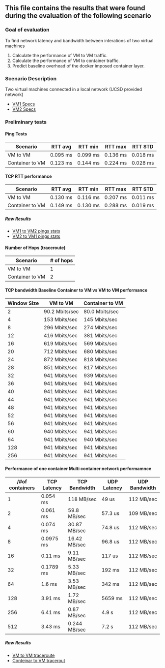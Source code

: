 ## This file contains the results that were found during the evaluation of the following scenario
### Goal of evaluation
To find network latency and bandwidth between interations of two virtual machines
1. Calculate the performance of VM to VM traffic.
2. Calculate the performance of VM to container traffic.
3. Predict baseline overhead of the docker imposed container layer.
### Scenario Description
Two virtual machines connected in a local network (UCSD provided network)
- [VM1 Specs](ucsd_vm1_specs.txt)
- [VM2 Specs](ucsd_vm2_specs.txt)

### Preliminary tests

#### Ping Tests

Scenario        | RTT avg  | RTT min | RTT max | RTT STD
----------------|----------|---------|-------- |---------
VM to VM        | 0.095 ms | 0.099 ms| 0.136 ms| 0.018 ms
Container to VM | 0.123 ms | 0.144 ms| 0.224 ms| 0.028 ms

#### TCP RTT performance

Scenario        | RTT avg  | RTT min | RTT max | RTT STD
----------------|----------|---------|-------- |---------
VM to VM        | 0.130 ms | 0.116 ms| 0.207 ms| 0.011 ms
Container to VM | 0.149 ms | 0.130 ms| 0.288 ms| 0.019 ms

##### Raw Results
- [VM1 to VM2 pings stats](vm1_ping_stats.txt)
- [VM2 to VM1 pings stats](vm2_ping_stats.txt)

#### Number of Hops (traceroute)

Scenario        |# of hops
----------------|---------
VM to VM        |1    
Container to VM |2


#### TCP bandwidth Baseline Container to VM vs VM to VM performance

Window Size     | VM to VM          | Container to VM   |
----------------|-------------------|-------------------|
2               |90.2 Mbits/sec     |80.0 Mbits/sec     |  
4               |153 Mbits/sec      |145 Mbits/sec      |
8               |296 Mbits/sec      |274 Mbits/sec      |
12              |416 Mbits/sec      |381 Mbits/sec      |
16              |619 Mbits/sec      |569 Mbits/sec      |
20              |712 Mbits/sec      |680 Mbits/sec      |
24              |872 Mbits/sec      |818 Mbits/sec      |
28              |851 Mbits/sec      |817 Mbits/sec      |
32              |941 Mbits/sec      |939 Mbits/sec      |
36              |941 Mbits/sec      |941 Mbits/sec      |
40              |941 Mbits/sec      |941 Mbits/sec      |
44              |941 Mbits/sec      |941 Mbits/sec      |
48              |941 Mbits/sec      |941 Mbits/sec      |
52              |941 Mbits/sec      |941 Mbits/sec      |
56              |941 Mbits/sec      |941 Mbits/sec      |
60              |940 Mbits/sec      |941 Mbits/sec      |
64              |941 Mbits/sec      |940 Mbits/sec      |
128             |941 Mbits/sec      |941 Mbits/sec      |
256             |941 Mbits/sec      |941 Mbits/sec      |

#### Performance of one container Multi container network performamnce

/#of containers | TCP Latency  | TCP Bandwidth | UDP Latency | UDP Bandwidth
----------------|--------------|---------------|------------ |-------------- 
1               |0.054 ms      |  118 MB/sec   | 49 us       |  112 MB/sec 
2               |0.061 ms      |  59.8  MB/sec | 57.3 us     |  109 MB/sec 
4               |0.074 ms      |  30.87 MB/sec | 74.8 us     |  112 MB/sec 
8               |0.0975 ms     |  16.42 MB/sec | 96.8 us     |  112 MB/sec 
16              |0.11 ms       |  9.11 MB/sec  | 117 us      |  112 MB/sec 
32              |0.1789 ms     |  5.33 MB/sec  | 192 ms      |  112 MB/sec 
64              |1.6 ms        |  3.53 MB/sec  | 342 ms      |  112 MB/sec 
128             |3.91 ms       |  1.72 MB/sec  | 5659 ms     |  112 MB/sec 
256             |6.41 ms       |  0.87 MB/sec  | 4.9 s       |  112 MB/sec 
512             |3.43 ms       |  0.244 MB/sec | 7.2 s       |  112 MB/sec 


##### Raw Results
- [VM to VM traceroute](vm1_traceroute.txt)
- [Conteinar to VM tracerout](container2_to_vm1_traceroute.txt)
